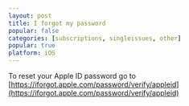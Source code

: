 ```yaml
---
layout: post
title: I forgot my password
popular: false
categories: [subscriptions, singleissues, other]
popular: true
platform: iOS
---
```

To reset your Apple ID password go to [https://iforgot.apple.com/password/verify/appleid](https://iforgot.apple.com/password/verify/appleid)
